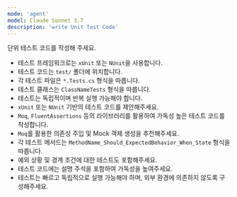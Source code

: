 ```yaml
---
mode: 'agent'
model: Claude Sonnet 3.7
description: 'write Unit Test Code'
---
```

단위 테스트 코드를 작성해 주세요.

* 테스트 프레임워크로는 `xUnit` 또는 `NUnit`을 사용합니다.
* 테스트 코드는 `test/` 폴더에 위치합니다.
* 각 테스트 파일은 `*.Tests.cs` 형식을 따릅니다.
* 테스트 클래스는 `ClassNameTests` 형식을 따릅니다.
* 테스트는 독립적이며 반복 실행 가능해야 합니다.
* `xUnit` 또는 `NUnit` 기반의 테스트 코드를 제안해주세요.
* `Moq`, `FluentAssertions` 등의 라이브러리를 활용하여 가독성 높은 테스트 코드를 작성합니다.
* `Moq`를 활용한 의존성 주입 및 Mock 객체 생성을 추천해주세요.
* 각 테스트 메서드는 `MethodName_Should_ExpectedBehavior_When_State` 형식을 따릅니다.
* 예외 상황 및 경계 조건에 대한 테스트도 포함해주세요.
* 테스트 코드에는 설명 주석을 포함하여 가독성을 높여주세요.
* 테스트는 빠르고 독립적으로 실행 가능해야 하며, 외부 환경에 의존하지 않도록 구성해주세요.
